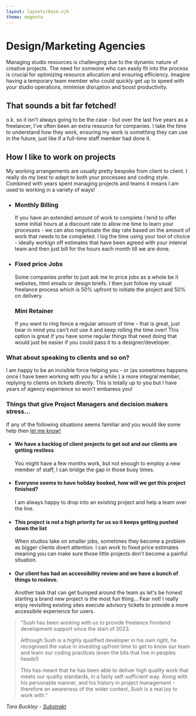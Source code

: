 ```yaml
---
layout: layouts/base.njk
theme: magenta
---
```

<div class="left flow">
<div>
<h1 class="title">Design/Marketing Agencies</h1>

<p>Managing studio resources is challenging due to the dynamic nature of creative projects. The need for someone who can easily fit into the process is crucial for optimizing resource allocation and ensuring efficiency. Imagine having a temporary team member who could quickly get up to speed with your studio operations, minimise disruption and boost productivity. </p>

<h2 class="title">That sounds a bit far fetched!</h2>
<p>
o.k. so it isn't always going to be the case - but over the last five years as a freelancer, I've often been an extra resource for companies. I take the time to understand how they work, ensuring my work is something they can use in the future, just like if a full-time staff member had done it. </p>

<h2 class="title">How I like to work on projects</h2>
<p>My working arrangements are usually pretty bespoke from client to client. I really do my best to adapt to both your processes and coding style. Combined with years spent managing projects and teams it means I am used to working in a variety of ways! </p>

<ul><li>
<h3>Monthly Billing</h3>
<p>If you have an extended amount of work to complete I tend to offer some initial hours at a discount rate to allow me time to learn your processes - we can also negotioate the day rate based on the amount of work that needs to be completed. I log the time using your tool of choice - ideally workign off estimates that have been agreed with your intenral team and then just bill for the hours each month till we are done. </p></li>
<li>
<h3>Fixed price Jobs</h3>
<p>
Some companies prefer to just ask me to price jobs as a whole be it websites, html emails or design briefs. I then just follow my usual freelance process which is 50% upfront to initiate the project and 50% on delivery.</p></li>
<h3>Mini Retainer</h3>
<p>
If you want to ring fence a regular amount of time - that is great, just bear in mind you can't not use it and keep rolling the time over! This option is great if you have some regular things that need doing that would just be easier if you could pass it to a designer/developer.</p></li>
</ul>
<h3 class="title">What about speaking to clients and so on?</h2>
<p>I am happy to be an invisible force helping you - or (as sometimes happens once I have been working with you for a while ) a more integral member, replying to clients on tickets directly. This is totally up to you but I have years of agency experience so won't embaress you! </p>
</div>
</div>
<div class="right flow">

<div class="calling-card calling-card--about">
<h3>Things that give Project Managers and decision makers stress...</h3>
<p>If any of the following situations seems familiar and you would like some help then <a href="/contact/">let me know!</a></p>
<ul>
  <li><h4>We have a backlog of client projects to get out and our clients are getting restless</h4>
      <p>You might have a few months work, but not enough to employ a new member of staff, I can bridge the gap in those busy times.</p>
  </li>
  <li><h4>Everyone seems to have holiday booked, how will we get this project finished?</h4>
<p>I am always happy to drop into an existing project and help a team over the line. </p></li>
  <li><h4>This project is not a high priority for us so it keeps getting pushed down the list</h4>
<p>When studios take on smaller jobs, sometimes they become a problem as bigger clients divert attention. I can work to fixed price estimates meaning you can make sure those little projects don't become a painful situation.</p></li>
 <li><h4>Our client has had an accessibility review and we have a bunch of things to reslove.</h4>
<p>Another task that can get bumped around the team as let's be honest starting a brand new project is the most fun thing... Fear not! I really enjoy revisiting existing sites execute advisory tickets to provide a more accessibile experience for users.</p></li>
</ul>
</div>
<div class="paper">
<blockquote><p>"Sush has been working with us to provide freelance frontend development support since the start of 2023.</p><p> Although Sush is a highly qualified developer in his own right, he recognised the value in investing upfront time to get to know our team and learn our coding practices (even the bits that live in peoples heads!)</p> <p>This has meant that he has been able to deliver high quality work that meets our quality standards, in a fairly self-sufficient way. Along with his personable manner, and his history in project management - therefore an awareness of the wider context, Sush is a real joy to work with."</p></blockquote>
<cite>Tara Buckley - <a href="https://substrakt.com/">Substrakt</a></cite>
</div>
</div>